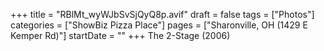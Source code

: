 +++
title = "RBlMt_wyWJbSvSjQyQ8p.avif"
draft = false
tags = ["Photos"]
categories = ["ShowBiz Pizza Place"]
pages = ["Sharonville, OH (1429 E Kemper Rd)"]
startDate = ""
+++
The 2-Stage (2006)
